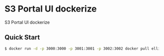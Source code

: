 # S3 Portal UI dockerize

S3 Portal UI dockerize

## Quick Start
```sh
$ docker run -d -p 3000:3000 -p 3001:3001 -p 3002:3002 docker pull elliswu/s3-portal-ui-docker
```
